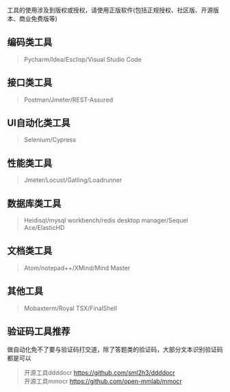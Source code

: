 工具的使用涉及到版权或授权，请使用正版软件(包括正规授权、社区版、开源版本、商业免费版等)

## 编码类工具
> Pycharm/Idea/Esclisp/Visual Studio Code

## 接口类工具
> Postman/Jmeter/REST-Assured

## UI自动化类工具
> Selenium/Cypress

## 性能类工具
> Jmeter/Locust/Gatling/Loadrunner

## 数据库类工具
> Heidisql/mysql workbench/redis desktop manager/Sequel Ace/ElasticHD

## 文档类工具
> Atom/notepad++/XMind/Mind Master

## 其他工具
> Mobaxterm/Royal TSX/FinalShell

## 验证码工具推荐
做自动化免不了要与验证码打交道，除了答题类的验证码，大部分文本识别验证码都是可以
> 开源工具ddddocr https://github.com/sml2h3/ddddocr  
> 开源工具mmocr https://github.com/open-mmlab/mmocr